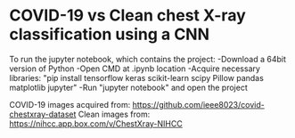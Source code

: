 # COVID-19 vs Clean chest X-ray classification using a CNN

To run the jupyter notebook, which contains the project:
-Download a 64bit version of Python
-Open CMD at .ipynb location
-Acquire necessary libraries: "pip install tensorflow keras scikit-learn scipy Pillow pandas matplotlib jupyter"
-Run "jupyter notebook" and open the project

COVID-19 images acquired from: https://github.com/ieee8023/covid-chestxray-dataset
Clean images from: https://nihcc.app.box.com/v/ChestXray-NIHCC
